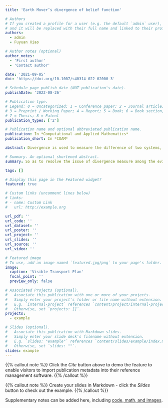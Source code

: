 ```yaml
---
title: 'Earth Mover’s divergence of belief function'

# Authors
# If you created a profile for a user (e.g. the default `admin` user), write the username (folder name) here
# and it will be replaced with their full name and linked to their profile.
authors:
  - admin
  - Fuyuan Xiao

# Author notes (optional)
author_notes:
  - 'First author'
  - 'Contact author'

date: '2021-09-05'
doi: 'https://doi.org/10.1007/s40314-022-02000-3'

# Schedule page publish date (NOT publication's date).
publishDate: '2022-08-26'

# Publication type.
# Legend: 0 = Uncategorized; 1 = Conference paper; 2 = Journal article;
# 3 = Preprint / Working Paper; 4 = Report; 5 = Book; 6 = Book section;
# 7 = Thesis; 8 = Patent
publication_types: ['2']

# Publication name and optional abbreviated publication name.
publication: In *Computational and Applied Mathematics*
publication_short: In *COAM*

abstract: Divergence is used to measure the difference of two systems, and it is widely applied in many fields. To solve this problem more efficiently, Dempster–Shafer evidence theory has been proposed, different from the traditional probability distribution, and because of its processing advantages of uncertainty, has been widely used in many aspects of reality. In this paper, a new method of belief divergence measure of mass functions is proposed, named as Earth Mover’s divergence of belief function, which is a generalization of Earth Mover’s distance (Wasserstein distance). Compared with other existing methods of divergence measuring, the EM divergence can show good performance in the presence of higher degrees of uncertainty and more conflicts. Numerical examples help have a better understanding of the Earth Mover’s divergence of belief function. Based on the new method of belief divergence measure, there is a combination model proposed to address the problem of data fusion. Application in target recognition is used to show the efficiency of the proposed method of divergence measure.

# Summary. An optional shortened abstract.
summary: So as to resolve the issue of divergence measure among the evidence from different sources, the contributions of this paper are that a new method of measuring the evidence divergence of BPAs is proposed, named as Earth Mover’s divergence of belief function. This divergence method is the generalization of Earth Mover’s distance(Wasserstein distance) Arjovsky et al. (2017) which can still provide a meaningful and smooth representation of the distance between two probability assignment in lower dimensional manifolds without overlaps. There is a signiﬁcant difference between EM divergence and EMD because it has been improved on the basis of EMD to be more suitable for the evidence measuring. EMD is independent of the order of the elements in the probability distributions and EM divergence require that the focal elements of two BPAs must corresponding to each other. Moreover, compared with other existing methods of divergence measuring, the EM divergence can show good performance in the presence of higher degrees of uncertainty and more conﬂicts. The example application of target recognition which is on the basis of data fusion has illustrated that the proposed divergence can get the highest reliability to the correct target.

tags: []

# Display this page in the Featured widget?
featured: true

# Custom links (uncomment lines below)
# links:
# - name: Custom Link
#   url: http://example.org

url_pdf: ''
url_code: ''
url_dataset: ''
url_poster: ''
url_project: ''
url_slides: ''
url_source: ''
url_video: ''

# Featured image
# To use, add an image named `featured.jpg/png` to your page's folder.
image:
  caption: 'Visible Transport Plan'
  focal_point: ''
  preview_only: false

# Associated Projects (optional).
#   Associate this publication with one or more of your projects.
#   Simply enter your project's folder or file name without extension.
#   E.g. `internal-project` references `content/project/internal-project/index.md`.
#   Otherwise, set `projects: []`.
projects:
  - example

# Slides (optional).
#   Associate this publication with Markdown slides.
#   Simply enter your slide deck's filename without extension.
#   E.g. `slides: "example"` references `content/slides/example/index.md`.
#   Otherwise, set `slides: ""`.
slides: example
---
```


{{% callout note %}}
Click the _Cite_ button above to demo the feature to enable visitors to import publication metadata into their reference management software.
{{% /callout %}}

{{% callout note %}}
Create your slides in Markdown - click the _Slides_ button to check out the example.
{{% /callout %}}

Supplementary notes can be added here, including [code, math, and images](https://wowchemy.com/docs/writing-markdown-latex/).

